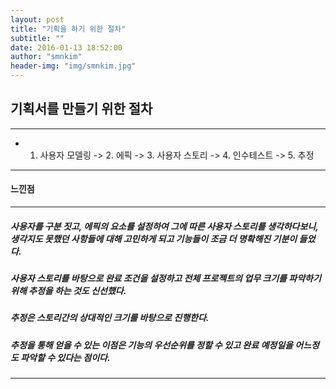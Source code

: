 ```yaml
---
layout: post
title: "기획을 하기 위한 절차"
subtitle: ""
date: 2016-01-13 18:52:00
author: "smnkim"
header-img: "img/smnkim.jpg"
---
```




## 기획서를 만들기 위한 절차

----

- 1. 사용자 모델링 -> 2. 에픽 -> 3. 사용자 스토리 -> 4. 인수테스트 -> 5. 추정

----


#### 느낀점

----

##### 사용자를 구분 짓고, 에픽의 요소를 설정하여 그에 따른 사용자 스토리를 생각하다보니, 생각지도 못했던 사항들에 대해 고민하게 되고 기능들이 조금 더 명확해진 기분이 들었다. 
##### 사용자 스토리를 바탕으로 완료 조건을 설정하고 전체 프로젝트의 업무 크기를 파악하기 위해 추정을 하는 것도 신선했다.
##### 추정은 스토리간의 상대적인 크기를 바탕으로 진행한다.
##### 추정을 통해 얻을 수 있는 이점은 기능의 우선순위를 정할 수 있고 완료 예정일을 어느정도 파악할 수 있다는 점이다.

----

